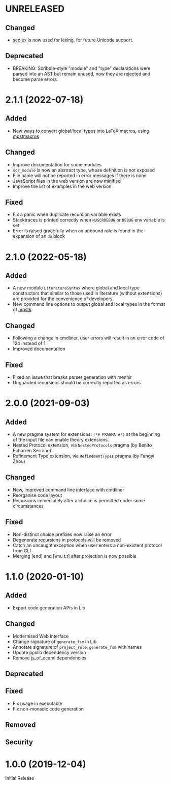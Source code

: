 # UNRELEASED

## Changed
- [sedlex](https://github.com/ocaml-community/sedlex) is now used for lexing,
    for future Unicode support.

## Deprecated
- BREAKING: Scribble-style "module" and "type" declarations were parsed into an
    AST but remain unused, now they are rejected and become parse errors.

# 2.1.1 (2022-07-18)

## Added
- New ways to convert global/local types into LaTeX macros, using
  [mpstmacros](https://github.com/fangyi-zhou/mpstmacros)
## Changed
- Improve documentation for some modules
- `scr_module` is now an abstract type, whose definition is not exposed
- File name will not be reported in error messages if there is none
- JavaScript files in the web version are now minified
- Improve the list of examples in the web version
## Fixed
- Fix a panic when duplicate recursion variable exists
- Stacktraces is printed correctly when `NUSCRDEBUG` or `DEBUG` env
  variable is set
- Error is raised gracefully when an unbound role is found in the expansion of
  an `do` block

# 2.1.0 (2022-05-18)

## Added
- A new module `LiteratureSyntax` where global and local type constructors that
  similar to those used in literature (without extensions) are provided for the
  convenience of developers.
- New command line options to output global and local types in the format of
  [mpstk](https://github.com/alcestes/mpstk).

## Changed
- Following a change in cmdliner, user errors will result in an error code of
  124 instead of 1
- Improved documentation

## Fixed
- Fixed an issue that breaks parser generation with menhir
- Unguarded recursions should be correctly reported as errors

# 2.0.0 (2021-09-03)

## Added

- A new pragma system for extensions:
  `(*# PRAGMA #*)` at the beginning of the input file can enable theory
  extensions.
- Nested Protocol extension, via `NestedProtocols` pragma (by Benito Echarren Serrano)
- Refinement Type extension, via `RefinementTypes` pragma (by Fangyi Zhou)

## Changed

- New, improved command line interface with cmdliner
- Reorganise code layout
- Recursions immediately after a choice is permitted under some circumstances

## Fixed

- Non-distinct choice prefixes now raise an error
- Degenerate recursions in protocols will be removed
- Catch an uncaught exception when user enters a non-existent protocol from CLI
- Merging [end] and [\mu t.t] after projection is now possible

# 1.1.0 (2020-01-10)

## Added

- Export code generation APIs in Lib

## Changed

- Modernised Web Interface
- Change signature of `generate_fsm` in Lib
- Annotate signature of `project_role`, `generate_fsm` with names
- Update ppxlib dependency version
- Remove js_of_ocaml dependencies

## Deprecated

## Fixed

- Fix usage in executable
- Fix non-monadic code generation

## Removed

## Security

# 1.0.0 (2019-12-04)

Initial Release
